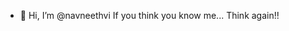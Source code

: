 - 👋 Hi, I’m @navneethvi
  If you think you know me... Think again!!

<!---
navneethvi/navneethvi is a ✨ special ✨ repository because its `README.md` (this file) appears on your GitHub profile.
You can click the Preview link to take a look at your changes.
--->
